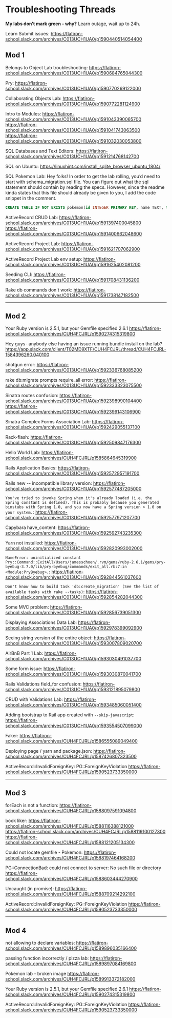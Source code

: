 # Troubleshooting Threads

**My labs don’t mark green - why?**
Learn outage, wait up to 24h.

Learn Submit issues:
https://flatiron-school.slack.com/archives/C013UCH1UA0/p1590440514054400 

## Mod 1
Belongs to Object Lab troubleshooting:
https://flatiron-school.slack.com/archives/C013UCH1UA0/p1590684765044300

Pry:
https://flatiron-school.slack.com/archives/C013UCH1UA0/p1590770269122000

Collaborating Objects Lab:
https://flatiron-school.slack.com/archives/C013UCH1UA0/p1590772281124900

Intro to Modules:
https://flatiron-school.slack.com/archives/C013UCH1UA0/p1591043390065700
https://flatiron-school.slack.com/archives/C013UCH1UA0/p1591041743063500
https://flatiron-school.slack.com/archives/C013UCH1UA0/p1591032030053800

SQL Databases and Text Editors:
https://flatiron-school.slack.com/archives/C013UCH1UA0/p1591214768142700

SQL on Ubuntu:
https://linuxhint.com/install_sqlite_browser_ubuntu_1804/

SQL Pokemon Lab:
Hey folks! In order to get the lab rolling, you’d need to start with schema_migration.sql  file. You can figure out what the sql statement should contain by reading the specs.
However, since the readme kinda states that this file should already be given to you, I add the code snippet in the comment.
```sql
CREATE TABLE IF NOT EXISTS pokemon(id INTEGER PRIMARY KEY, name TEXT, type TEXT);
```

ActiveRecord CRUD Lab:
https://flatiron-school.slack.com/archives/C013UCH1UA0/p1591397400045800
https://flatiron-school.slack.com/archives/C013UCH1UA0/p1591400662048600

ActiveRecord Project Lab:
https://flatiron-school.slack.com/archives/C013UCH1UA0/p1591621707062900

ActiveRecord Project Lab env setup:
https://flatiron-school.slack.com/archives/C013UCH1UA0/p1591625402081200

Seeding CLI:
https://flatiron-school.slack.com/archives/C013UCH1UA0/p1591708431136200

Rake db commands don't work:
https://flatiron-school.slack.com/archives/C013UCH1UA0/p1591738147182500

___
## Mod 2

Your Ruby version is 2.5.1, but your Gemfile specified 2.6.1
https://flatiron-school.slack.com/archives/CUH4FCJRL/p1590274315319800

Hey guys- anybody else having an issue running bundle install on the lab?
https://app.slack.com/client/T02MD9XTF/CUH4FCJRL/thread/CUH4FCJRL-1584396260.040100

shotgun error:
https://flatiron-school.slack.com/archives/C013UCH1UA0/p1592336768085200

rake db:migrate prompts require_all error: 
https://flatiron-school.slack.com/archives/C013UCH1UA0/p1592333323075500

Sinatra routes confusion:
https://flatiron-school.slack.com/archives/C013UCH1UA0/p1592398990104400
https://flatiron-school.slack.com/archives/C013UCH1UA0/p1592399143106900

Sinatra Complex Forms Association Lab:
https://flatiron-school.slack.com/archives/C013UCH1UA0/p1592429055137100

Rack-flash:
https://flatiron-school.slack.com/archives/C013UCH1UA0/p1592509847176300

Hello World Lab:
https://flatiron-school.slack.com/archives/CUH4FCJRL/p1585864645319900

Rails Application Basics:
https://flatiron-school.slack.com/archives/C013UCH1UA0/p1592572957191700

Rails new  -- incompatible library version:
https://flatiron-school.slack.com/archives/C013UCH1UA0/p1592577487205000

`You've tried to invoke Spring when it's already loaded (i.e. the Spring constant is defined). This is probably because you generated binstubs with Spring 1.0, and you now have a Spring version > 1.0 on your system.`:
https://flatiron-school.slack.com/archives/C013UCH1UA0/p1592577971207700

Capybara have_content:
https://flatiron-school.slack.com/archives/C013UCH1UA0/p1592592743235300

Yarn not installed:
https://flatiron-school.slack.com/archives/C013UCH1UA0/p1592820993002000

`NameError: uninitialized constant Pry::Command::ExitAll/Users/jamesschoen/.rvm/gems/ruby-2.6.1/gems/pry-byebug-3.7.0/lib/pry-byebug/commands/exit_all.rb:7:in <Module:PryByebug>.`:
https://flatiron-school.slack.com/archives/C013UCH1UA0/p1592844561037600

`Don't know how to build task 'db:create_migration' (See the list of available tasks with rake --tasks)`: https://flatiron-school.slack.com/archives/C013UCH1UA0/p1592854282044300

Some MVC problem:
https://flatiron-school.slack.com/archives/C013UCH1UA0/p1592856739051300

Displaying Associations Data Lab:
https://flatiron-school.slack.com/archives/C013UCH1UA0/p1592978399092900

Seeing string version of the entire object:
https://flatiron-school.slack.com/archives/C013UCH1UA0/p1593007809020700

AirBnB Part 1 Lab:
https://flatiron-school.slack.com/archives/C013UCH1UA0/p1593030491037700

Some form issue:
https://flatiron-school.slack.com/archives/C013UCH1UA0/p1593030870041700

Rails Validations field_for confusion:
https://flatiron-school.slack.com/archives/C013UCH1UA0/p1593121895079800

CRUD with Validations Lab:
https://flatiron-school.slack.com/archives/C013UCH1UA0/p1593485060051400

Adding bootstrap to Rail app created with `--skip-javascript`:
https://flatiron-school.slack.com/archives/C013UCH1UA0/p1593554507099000

Faker:
https://flatiron-school.slack.com/archives/CUH4FCJRL/p1586555089049400

Deploying page / yarn and package.json:
https://flatiron-school.slack.com/archives/CUH4FCJRL/p1587426807323500

ActiveRecord::InvalidForeignKey: PG::ForeignKeyViolation
https://flatiron-school.slack.com/archives/CUH4FCJRL/p1590523733350000

___
## Mod 3

forEach is not a function:
https://flatiron-school.slack.com/archives/CUH4FCJRL/p1588097591094800


book liker:
https://flatiron-school.slack.com/archives/CUH4FCJRL/p1588116388121000
https://flatiron-school.slack.com/archives/CUH4FCJRL/p1588119100127300
https://flatiron-school.slack.com/archives/CUH4FCJRL/p1588121205134300

Could not locate gemfile - Pokemon:
https://flatiron-school.slack.com/archives/CUH4FCJRL/p1588197464168200

PG::ConnectionBad: could not connect to server: No such file or directory
https://flatiron-school.slack.com/archives/CUH4FCJRL/p1588603444270900

Uncaught (in promise):
https://flatiron-school.slack.com/archives/CUH4FCJRL/p1588709214292100


ActiveRecord::InvalidForeignKey: PG::ForeignKeyViolation
https://flatiron-school.slack.com/archives/CUH4FCJRL/p1590523733350000


___
## Mod 4

not allowing to declare variables:
https://flatiron-school.slack.com/archives/CUH4FCJRL/p1589896035166400

passing function incorrectly / pizza lab:
https://flatiron-school.slack.com/archives/CUH4FCJRL/p1589897084169800

Pokemon lab - broken image
https://flatiron-school.slack.com/archives/CUH4FCJRL/p1589913372182000

Your Ruby version is 2.5.1, but your Gemfile specified 2.6.1
https://flatiron-school.slack.com/archives/CUH4FCJRL/p1590274315319800


ActiveRecord::InvalidForeignKey: PG::ForeignKeyViolation
https://flatiron-school.slack.com/archives/CUH4FCJRL/p1590523733350000
